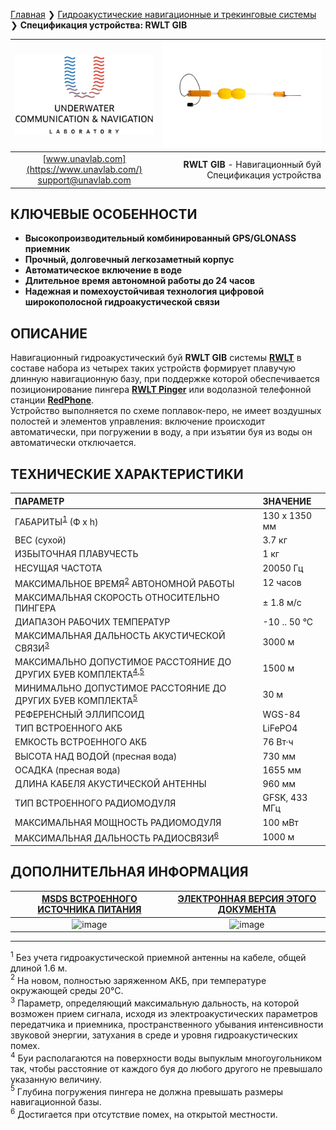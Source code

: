 [Главная](/README_RU) ❯ [Гидроакустические навигационные и трекинговые системы](/navigation_and_tracking_systems_ru) ❯ **Спецификация устройства: RWLT GIB**

<div style="page-break-after: always;"></div>

| ![logo](/documentation/sm_logo.png) | ![RWLT GIB](/documentation/rwlt_gib_h_small.png) |
| :---: | ---: |
| [www.unavlab.com](https://www.unavlab.com/) <br/> [support@unavlab.com](mailto:support@unavlab.com) | **RWLT GIB** - Навигационный буй <br/> Спецификация устройства |

## КЛЮЧЕВЫЕ ОСОБЕННОСТИ

* **Высокопроизводительный комбинированный GPS/GLONASS приемник**
* **Прочный, долговечный легкозаметный корпус**
* **Автоматическое включение в воде**
* **Длительное время автономной работы до 24 часов**
* **Надежная и помехоустойчивая технология цифровой широкополосной гидроакустической связи**

## ОПИСАНИЕ

Навигационный гидроакустический буй **RWLT GIB** системы **[RWLT](RWLT_DataBrief_ru.md)** в составе набора из четырех таких устройств формирует плавучую длинную навигационную базу, при поддержке которой обеспечивается позиционирование пингера **[RWLT Pinger](RWLT_Pinger_Specification_ru.md)** или водолазной телефонной станции **[RedPhone](https://docs.unavlab.com/documentation/RU/RedPhone/RedPhone_Specification_ru.html)**.  
Устройство выполняется по схеме поплавок-перо, не имеет воздушных полостей и элементов управления: включение происходит автоматически, при погружении в воду, а при изъятии буя из воды он автоматически отключается.


<div style="page-break-after: always;"></div>

## ТЕХНИЧЕСКИЕ ХАРАКТЕРИСТИКИ

| ПАРАМЕТР | ЗНАЧЕНИЕ |
| :--- | :--- |
| ГАБАРИТЫ<sup>[1](#footnote1)</sup> (Ф х h) | 130 x 1350 мм |
| ВЕС (сухой) | 3.7 кг |
| ИЗБЫТОЧНАЯ ПЛАВУЧЕСТЬ | 1 кг |
| НЕСУЩАЯ ЧАСТОТА | 20050 Гц |
| МАКСИМАЛЬНОЕ ВРЕМЯ<sup>[2](#footnote2)</sup> АВТОНОМНОЙ РАБОТЫ | 12 часов |
| МАКСИМАЛЬНАЯ СКОРОСТЬ ОТНОСИТЕЛЬНО ПИНГЕРА | ± 1.8 м/с  |
| ДИАПАЗОН РАБОЧИХ ТЕМПЕРАТУР | -10 .. 50 °С |
| МАКСИМАЛЬНАЯ ДАЛЬНОСТЬ АКУСТИЧЕСКОЙ СВЯЗИ<sup>[3](#footnote3)</sup> | 3000 м |
| МАКСИМАЛЬНО ДОПУСТИМОЕ РАССТОЯНИЕ ДО ДРУГИХ БУЕВ КОМПЛЕКТА<sup>[4](#footnote4),[5](#footnote5)</sup> | 1500 м |
| МИНИМАЛЬНО ДОПУСТИМОЕ РАССТОЯНИЕ ДО ДРУГИХ БУЕВ КОМПЛЕКТА<sup>[5](#footnote5)</sup> | 30 м |
| РЕФЕРЕНСНЫЙ ЭЛЛИПСОИД | WGS-84 |
| ТИП ВСТРОЕННОГО АКБ | LiFePO4 |
| ЕМКОСТЬ ВСТРОЕННОГО АКБ | 76 Вт·ч |
| ВЫСОТА НАД ВОДОЙ (пресная вода) | 730 мм |
| ОСАДКА (пресная вода) | 1655 мм |
| ДЛИНА КАБЕЛЯ АКУСТИЧЕСКОЙ АНТЕННЫ | 960 мм |
| ТИП ВСТРОЕННОГО РАДИОМОДУЛЯ | GFSK, 433 МГц |
| МАКСИМАЛЬНАЯ МОЩНОСТЬ РАДИОМОДУЛЯ | 100 мВт |
| МАКСИМАЛЬНАЯ ДАЛЬНОСТЬ РАДИОСВЯЗИ<sup>[6](#footnote4)</sup> | 1000 м |

## ДОПОЛНИТЕЛЬНАЯ ИНФОРМАЦИЯ

| [MSDS ВСТРОЕННОГО ИСТОЧНИКА ПИТАНИЯ](https://docs.unavlab.com/documentation/RU/Misc/RedBase_v3_LiFEPO4_msds_ru.html) | [ЭЛЕКТРОННАЯ ВЕРСИЯ ЭТОГО ДОКУМЕНТА](https://docs.unavlab.com/documentation/RU/RWLT/RWLT_GIB_Specification_ru.html) |
| :---: | :---: |
| ![image](https://github.com/user-attachments/assets/eb6e547e-70d5-4f68-85a9-7575d14608ea) | ![image](https://github.com/user-attachments/assets/4a38f0a1-693c-4fab-a54d-6b317600bdd2) |

________________
<a name="footnote1"><sup>1</sup></a> Без учета гидроакустической приемной антенны на кабеле, общей длиной 1.6 м.  
<a name="footnote2"><sup>2</sup></a> На новом, полностью заряженном АКБ, при температуре окружающей среды 20°С.  
<a name="footnote3"><sup>3</sup></a> Параметр, определяющий максимальную дальность, на которой возможен прием сигнала, исходя из 
электроакустических параметров передатчика и приемника, пространственного убывания интенсивности звуковой энергии, затухания в среде 
и уровня гидроакустических помех.  
<a name="footnote4"><sup>4</sup></a> Буи располагаются на поверхности воды выпуклым многоугольником так, чтобы расстояние от каждого буя 
до любого другого не превышало указанную величину.  
<a name="footnote5"><sup>5</sup></a> Глубина погружения пингера не должна превышать размеры навигационной базы.  
<a name="footnote6"><sup>6</sup></a> Достигается при отсутствие помех, на открытой местности.  

<div style="page-break-after: always;"></div>
